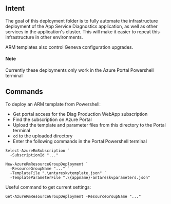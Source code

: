 ## Intent
The goal of this deployment folder is to fully automate the infrastructure deployment of the App Service Diagnostics application, as well as other services in the application's cluster.
This will make it easier to repeat this infrastructure in other environments.

ARM templates also control Geneva configuration upgrades.

#### Note
Currently these deployments only work in the Azure Portal Powershell terminal

## Commands
To deploy an ARM template from Powershell:
- Get portal access for the Diag Production WebApp subscription
- Find the subscription on Azure Portal
- Upload the template and parameter files from this directory to the Portal terminal
- `cd` to the uploaded directory
- Enter the following commands in the Portal Powershell terminal

```PS
Select-AzureRmSubscription `
  -SubscriptionId "..."

New-AzureRmResourceGroupDeployment `
  -ResourceGroupName "..." `
  -TemplateFile ".\antareskvtemplate.json" `
  -TemplateParameterFile ".\{appname}-antareskvparameters.json"
```

Useful command to get current settings:
```PS
Get-AzureRmResourceGroupDeployment -ResourceGroupName "..."
```
